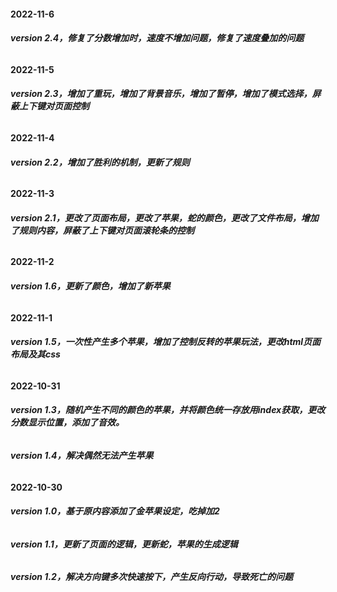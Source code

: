 #### **2022-11-6**

###### **version 2.4，修复了分数增加时，速度不增加问题，修复了速度叠加的问题**

#### **2022-11-5**

###### **version 2.3，增加了重玩，增加了背景音乐，增加了暂停，增加了模式选择，屏蔽上下键对页面控制**

#### **2022-11-4**

###### **version 2.2，增加了胜利的机制，更新了规则**

#### **2022-11-3**

###### **version 2.1，更改了页面布局，更改了苹果，蛇的颜色，更改了文件布局，增加了规则内容，屏蔽了上下键对页面滚轮条的控制**

#### **2022-11-2**

###### **version 1.6，更新了颜色，增加了新苹果**

#### **2022-11-1**

###### **version 1.5，一次性产生多个苹果，增加了控制反转的苹果玩法，更改html页面布局及其css**

#### **2022-10-31**

###### **version 1.3，随机产生不同的颜色的苹果，并将颜色统一存放用index获取，更改分数显示位置，添加了音效。**<!--不同颜色苹果有不同效果-->

###### **version 1.4，解决偶然无法产生苹果**

#### **2022-10-30** 

###### **version 1.0，基于原内容添加了金苹果设定，吃掉加2**

###### **version 1.1，更新了页面的逻辑，更新蛇，苹果的生成逻辑**

###### **version 1.2，解决方向键多次快速按下，产生反向行动，导致死亡的问题**